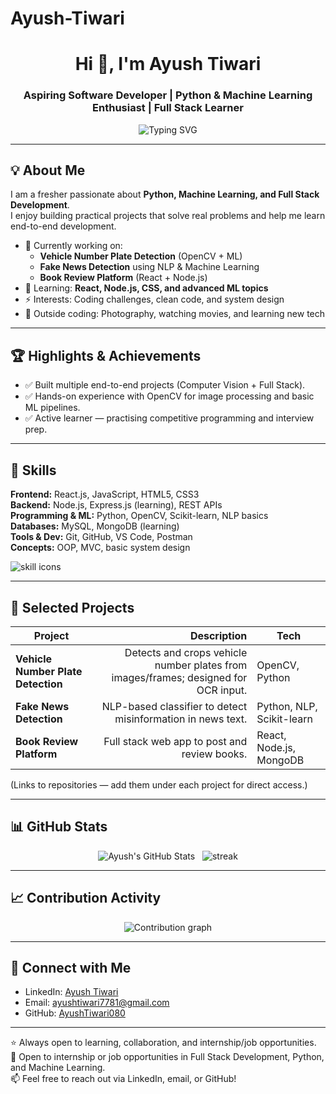 # Ayush-Tiwari
<!-- Typing SVG / Header -->
<div align="center">
  <h1>Hi 👋, I'm Ayush Tiwari</h1>
  <h3>Aspiring Software Developer | Python & Machine Learning Enthusiast | Full Stack Learner</h3>
  <!-- Typing effect -->
  <img src="https://readme-typing-svg.herokuapp.com?font=Roboto+Mono&pause=1000&width=600&lines=I+build+projects+with+Python+%F0%9F%90%8D;Machine+Learning+%F0%9F%A4%96;Full+Stack+Development+%F0%9F%92%BB" alt="Typing SVG" />
</div>

---

## 💡 About Me
I am a fresher passionate about **Python, Machine Learning, and Full Stack Development**.  
I enjoy building practical projects that solve real problems and help me learn end-to-end development.

- 🔭 Currently working on:  
  - **Vehicle Number Plate Detection** (OpenCV + ML)  
  - **Fake News Detection** using NLP & Machine Learning  
  - **Book Review Platform** (React + Node.js)
- 🌱 Learning: **React, Node.js, CSS, and advanced ML topics**  
- ⚡ Interests: Coding challenges, clean code, and system design  
- 🎨 Outside coding: Photography, watching movies, and learning new tech

---

## 🏆 Highlights & Achievements
- ✅ Built multiple end-to-end projects (Computer Vision + Full Stack).  
- ✅ Hands-on experience with OpenCV for image processing and basic ML pipelines.  
- ✅ Active learner — practising competitive programming and interview prep.


---

## 🚀 Skills

**Frontend:** React.js, JavaScript, HTML5, CSS3  
**Backend:** Node.js, Express.js (learning), REST APIs  
**Programming & ML:** Python, OpenCV, Scikit-learn, NLP basics  
**Databases:** MySQL, MongoDB (learning)  
**Tools & Dev:** Git, GitHub, VS Code, Postman  
**Concepts:** OOP, MVC, basic system design

<p align="left">
  <img src="https://skillicons.dev/icons?i=python,js,html,css,react,nodejs,mysql,mongodb,git,vscode" alt="skill icons" />
</p>

---

## 📂 Selected Projects

| Project | Description | Tech |
|---|---:|---|
| **Vehicle Number Plate Detection** | Detects and crops vehicle number plates from images/frames; designed for OCR input. | OpenCV, Python |
| **Fake News Detection** | NLP-based classifier to detect misinformation in news text. | Python, NLP, Scikit-learn |
| **Book Review Platform** | Full stack web app to post and review books. | React, Node.js, MongoDB |

(Links to repositories — add them under each project for direct access.)

---

## 📊 GitHub Stats
<div align="center">
  <img src="https://github-readme-stats.vercel.app/api?username=AyushTiwariAcro&show_icons=true&theme=tokyonight" alt="Ayush's GitHub Stats" />
  &nbsp;
  <img src="https://github-readme-streak-stats.herokuapp.com/?user=AyushTiwariAcro&theme=tokyonight" alt="streak" />
</div>

---

## 📈 Contribution Activity
<div align="center">
  <img src="https://github-readme-activity-graph.vercel.app/graph?username=AyushTiwariAcro&theme=tokyonight" alt="Contribution graph" />
</div>

---

## 🔗 Connect with Me
- LinkedIn: [Ayush Tiwari](https://www.linkedin.com/in/ayush-tiwari-074298216/)
- Email: [ayushtiwari7781@gmail.com](mailto:ayushtiwari7781@gmail.com)
- GitHub: [AyushTiwari080](https://github.com/AyushTiwari080)

---

⭐ Always open to learning, collaboration, and internship/job opportunities.  
💼 Open to internship or job opportunities in Full Stack Development, Python, and Machine Learning.  
📫 Feel free to reach out via LinkedIn, email, or GitHub!


